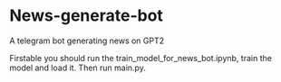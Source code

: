 # News-generate-bot
A telegram bot generating news on GPT2

Firstable you should run the train_model_for_news_bot.ipynb, train the model and load it. Then run main.py.
